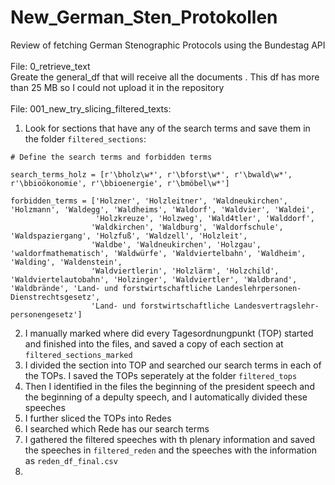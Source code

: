 # New_German_Sten_Protokollen
Review of fetching German Stenographic Protocols using the Bundestag API
<br><br>
File: 0_retrieve_text <br>
Greate the general_df that will receive all the documents . This df has more than 25 MB so I could not upload it in the repository
<br><br>
File: 001_new_try_slicing_filtered_texts: <br>
1. Look for sections that have any of the search terms and save them in the folder ```filtered_sections```:

```
# Define the search terms and forbidden terms

search_terms_holz = [r'\bholz\w*', r'\bforst\w*', r'\bwald\w*', r'\bbioökonomie', r'\bbioenergie', r'\bmöbel\w*']

forbidden_terms = ['Holzner', 'Holzleitner', 'Waldneukirchen', 'Holzmann', 'Waldegg', 'Waldheims', 'Waldorf', 'Waldvier', 'Waldei',
                   'Holzkreuze', 'Holzweg', 'Wald4tler', 'Walddorf', 
                  'Waldkirchen', 'Waldburg', 'Waldorfschule', 'Waldspaziergang', 'Holzfuß', 'Waldzell', 'Holzleit',
                  'Waldbe', 'Waldneukirchen', 'Holzgau', 'waldorfmathematisch', 'Waldwürfe', 'Waldviertelbahn', 'Waldheim', 'Walding', 'Waldenstein', 
                  'Waldviertlerin', 'Holzlärm', 'Holzchild', 'Waldviertelautobahn', 'Holzinger', 'Waldviertler', 'Waldbrand', 'Waldbrände', 'Land- und forstwirtschaftliche Landeslehrpersonen-Dienstrechtsgesetz',
                  'Land- und forstwirtschaftliche Landesvertrags­lehr­personengesetz']
```

2. I manually marked where did every Tagesordnungpunkt (TOP) started and finished into the files, and saved a copy of each section at ```filtered_sections_marked```
3. I divided the section into TOP and searched our search terms in each of the TOPs. I saved the TOPs seperately at the folder ```filtered_tops```
4. Then I identified in the files the beginning of the president speech and the beginning of a depulty speech, and I automatically divided these speeches
5. I further sliced the TOPs into Redes
6. I searched which Rede has our search terms
7. I gathered the filtered speeches with th plenary information and saved the speeches in ```filtered_reden``` and the speeches with the information as ```reden_df_final.csv```
8.  
